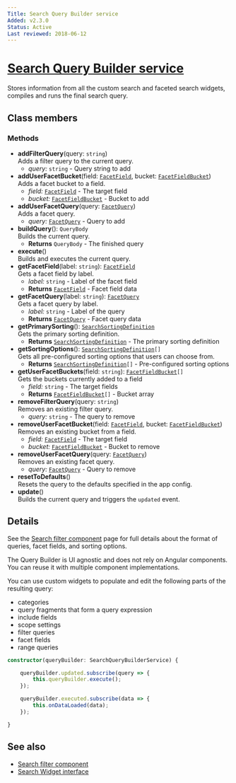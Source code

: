 ```yaml
---
Title: Search Query Builder service 
Added: v2.3.0
Status: Active
Last reviewed: 2018-06-12
---
```


# [Search Query Builder service](../../content-services/search/search-query-builder.service.ts "Defined in search-query-builder.service.ts")

Stores information from all the custom search and faceted search widgets, compiles and runs the final search query.

## Class members

### Methods

-   **addFilterQuery**(query: `string`)<br/>
    Adds a filter query to the current query.
    -   _query:_ `string`  - Query string to add
-   **addUserFacetBucket**(field: [`FacetField`](../../content-services/search/facet-field.interface.ts), bucket: [`FacetFieldBucket`](../../content-services/search/facet-field-bucket.interface.ts))<br/>
    Adds a facet bucket to a field.
    -   _field:_ [`FacetField`](../../content-services/search/facet-field.interface.ts)  - The target field
    -   _bucket:_ [`FacetFieldBucket`](../../content-services/search/facet-field-bucket.interface.ts)  - Bucket to add
-   **addUserFacetQuery**(query: [`FacetQuery`](../../content-services/search/facet-query.interface.ts))<br/>
    Adds a facet query.
    -   _query:_ [`FacetQuery`](../../content-services/search/facet-query.interface.ts)  - Query to add
-   **buildQuery**(): `QueryBody`<br/>
    Builds the current query.
    -   **Returns** `QueryBody` - The finished query
-   **execute**()<br/>
    Builds and executes the current query.
-   **getFacetField**(label: `string`): [`FacetField`](../../content-services/search/facet-field.interface.ts)<br/>
    Gets a facet field by label.
    -   _label:_ `string`  - Label of the facet field
    -   **Returns** [`FacetField`](../../content-services/search/facet-field.interface.ts) - Facet field data
-   **getFacetQuery**(label: `string`): [`FacetQuery`](../../content-services/search/facet-query.interface.ts)<br/>
    Gets a facet query by label.
    -   _label:_ `string`  - Label of the query
    -   **Returns** [`FacetQuery`](../../content-services/search/facet-query.interface.ts) - Facet query data
-   **getPrimarySorting**(): [`SearchSortingDefinition`](../../content-services/search/search-sorting-definition.interface.ts)<br/>
    Gets the primary sorting definition.
    -   **Returns** [`SearchSortingDefinition`](../../content-services/search/search-sorting-definition.interface.ts) - The primary sorting definition
-   **getSortingOptions**(): [`SearchSortingDefinition`](../../content-services/search/search-sorting-definition.interface.ts)`[]`<br/>
    Gets all pre-configured sorting options that users can choose from.
    -   **Returns** [`SearchSortingDefinition`](../../content-services/search/search-sorting-definition.interface.ts)`[]` - Pre-configured sorting options
-   **getUserFacetBuckets**(field: `string`): [`FacetFieldBucket`](../../content-services/search/facet-field-bucket.interface.ts)`[]`<br/>
    Gets the buckets currently added to a field
    -   _field:_ `string`  - The target fields
    -   **Returns** [`FacetFieldBucket`](../../content-services/search/facet-field-bucket.interface.ts)`[]` - Bucket array
-   **removeFilterQuery**(query: `string`)<br/>
    Removes an existing filter query.
    -   _query:_ `string`  - The query to remove
-   **removeUserFacetBucket**(field: [`FacetField`](../../content-services/search/facet-field.interface.ts), bucket: [`FacetFieldBucket`](../../content-services/search/facet-field-bucket.interface.ts))<br/>
    Removes an existing bucket from a field.
    -   _field:_ [`FacetField`](../../content-services/search/facet-field.interface.ts)  - The target field
    -   _bucket:_ [`FacetFieldBucket`](../../content-services/search/facet-field-bucket.interface.ts)  - Bucket to remove
-   **removeUserFacetQuery**(query: [`FacetQuery`](../../content-services/search/facet-query.interface.ts))<br/>
    Removes an existing facet query.
    -   _query:_ [`FacetQuery`](../../content-services/search/facet-query.interface.ts)  - Query to remove
-   **resetToDefaults**()<br/>
    Resets the query to the defaults specified in the app config.
-   **update**()<br/>
    Builds the current query and triggers the `updated` event.

## Details

See the [Search filter component](search-filter.component.md) page for full details about the format of queries,
facet fields, and sorting options.

The Query Builder is UI agnostic and does not rely on Angular components.
You can reuse it with multiple component implementations.

You can use custom widgets to populate and edit the following parts of the resulting query:

-   categories
-   query fragments that form a query expression
-   include fields
-   scope settings
-   filter queries
-   facet fields
-   range queries

```ts
constructor(queryBuilder: SearchQueryBuilderService) {

    queryBuilder.updated.subscribe(query => {
        this.queryBuilder.execute();
    });

    queryBuilder.executed.subscribe(data => {
        this.onDataLoaded(data);
    });

}
```

## See also

-   [Search filter component](search-filter.component.md)
-   [Search Widget interface](search-widget.interface.md)
